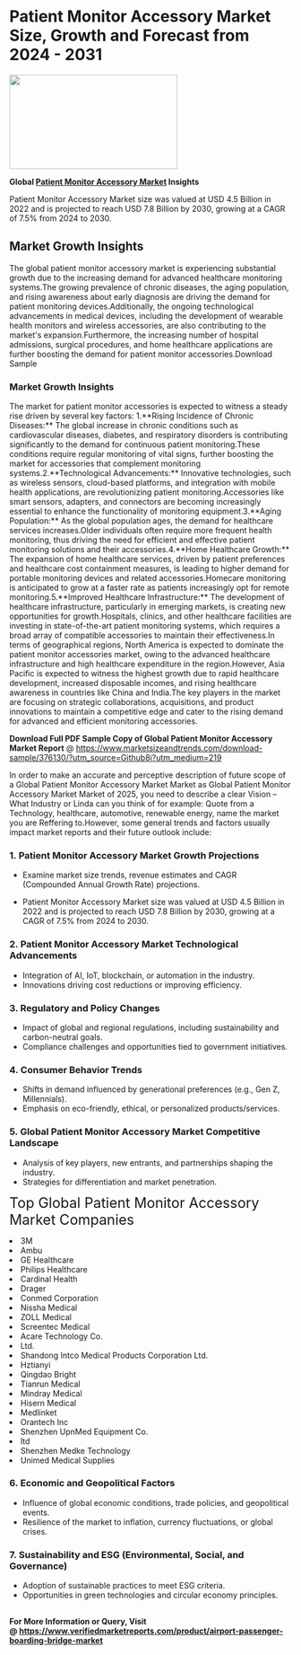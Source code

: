 <H1>Patient Monitor Accessory Market Size, Growth and Forecast from 2024 - 2031</H1><img class="aligncenter size-medium wp-image-584254" src="https://thirdeyenews.in/wp-content/uploads/2024/09/Global-Market-Research-300x168.jpeg" alt="" width="300" height="168" /><p><strong>Global&nbsp;<a href="https://www.marketsizeandtrends.com/download-sample/376130/?utm_source=Github8j?utm_medium=219">Patient Monitor Accessory Market</a> Insights</strong></p><p>Patient Monitor Accessory Market size was valued at USD 4.5 Billion in 2022 and is projected to reach USD 7.8 Billion by 2030, growing at a CAGR of 7.5% from 2024 to 2030.</p><p><h2>Market Growth Insights</h2> The global patient monitor accessory market is experiencing substantial growth due to the increasing demand for advanced healthcare monitoring systems.The growing prevalence of chronic diseases, the aging population, and rising awareness about early diagnosis are driving the demand for patient monitoring devices.Additionally, the ongoing technological advancements in medical devices, including the development of wearable health monitors and wireless accessories, are also contributing to the market's expansion.Furthermore, the increasing number of hospital admissions, surgical procedures, and home healthcare applications are further boosting the demand for patient monitor accessories.Download Sample <h3>Market Growth Insights</h3> The market for patient monitor accessories is expected to witness a steady rise driven by several key factors: 1.**Rising Incidence of Chronic Diseases:** The global increase in chronic conditions such as cardiovascular diseases, diabetes, and respiratory disorders is contributing significantly to the demand for continuous patient monitoring.These conditions require regular monitoring of vital signs, further boosting the market for accessories that complement monitoring systems.2.**Technological Advancements:** Innovative technologies, such as wireless sensors, cloud-based platforms, and integration with mobile health applications, are revolutionizing patient monitoring.Accessories like smart sensors, adapters, and connectors are becoming increasingly essential to enhance the functionality of monitoring equipment.3.**Aging Population:** As the global population ages, the demand for healthcare services increases.Older individuals often require more frequent health monitoring, thus driving the need for efficient and effective patient monitoring solutions and their accessories.4.**Home Healthcare Growth:** The expansion of home healthcare services, driven by patient preferences and healthcare cost containment measures, is leading to higher demand for portable monitoring devices and related accessories.Homecare monitoring is anticipated to grow at a faster rate as patients increasingly opt for remote monitoring.5.**Improved Healthcare Infrastructure:** The development of healthcare infrastructure, particularly in emerging markets, is creating new opportunities for growth.Hospitals, clinics, and other healthcare facilities are investing in state-of-the-art patient monitoring systems, which requires a broad array of compatible accessories to maintain their effectiveness.In terms of geographical regions, North America is expected to dominate the patient monitor accessories market, owing to the advanced healthcare infrastructure and high healthcare expenditure in the region.However, Asia Pacific is expected to witness the highest growth due to rapid healthcare development, increased disposable incomes, and rising healthcare awareness in countries like China and India.The key players in the market are focusing on strategic collaborations, acquisitions, and product innovations to maintain a competitive edge and cater to the rising demand for advanced and efficient monitoring accessories.</p><p><span class=""><strong>Download Full PDF Sample Copy of Global Patient Monitor Accessory Market Report</strong> @ <a href="https://www.marketsizeandtrends.com/download-sample/376130/?utm_source=Github8j?utm_medium=219" target="_blank">https://www.marketsizeandtrends.com/download-sample/376130/?utm_source=Github8j?utm_medium=219</a></span></p><p>In order to make an accurate and perceptive description of future scope of a Global&nbsp;Patient Monitor Accessory Market Market as Global&nbsp;Patient Monitor Accessory Market Market of 2025, you need to describe a clear Vision &ndash; What Industry or Linda can you think of for example: Quote from a Technology, healthcare, automotive, renewable energy, name the market you are Reffering to.However, some general trends and factors usually impact market reports and their future outlook include:</p><h3>1.&nbsp;<strong>Patient Monitor Accessory Market Growth Projections</strong></h3><ul><li>Examine market size trends, revenue estimates and CAGR (Compounded Annual Growth Rate) projections.</li><li><p>Patient Monitor Accessory Market size was valued at USD 4.5 Billion in 2022 and is projected to reach USD 7.8 Billion by 2030, growing at a CAGR of 7.5% from 2024 to 2030.</p></li></ul><h3>2.&nbsp;<strong>Patient Monitor Accessory Market Technological Advancements</strong></h3><ul><li>Integration of AI, IoT, blockchain, or automation in the industry.</li><li>Innovations driving cost reductions or improving efficiency.</li></ul><h3>3.&nbsp;<strong>Regulatory and Policy Changes</strong></h3><ul><li>Impact of global and regional regulations, including sustainability and carbon-neutral goals.</li><li>Compliance challenges and opportunities tied to government initiatives.</li></ul><h3>4.&nbsp;<strong>Consumer Behavior Trends</strong></h3><ul><li>Shifts in demand influenced by generational preferences (e.g., Gen Z, Millennials).</li><li>Emphasis on eco-friendly, ethical, or personalized products/services.</li></ul><h3>5.&nbsp;<strong>Global Patient Monitor Accessory Market Competitive Landscape</strong></h3><ul><li>Analysis of key players, new entrants, and partnerships shaping the industry.</li><li>Strategies for differentiation and market penetration.</li></ul><p data-pm-slice="1 1 []"><span style="color: inherit; font-family: inherit; font-size: 25px;">Top Global Patient Monitor Accessory Market Companies</span></p><div class="" data-test-id=""><p><li>3M</li><li> Ambu</li><li> GE Healthcare</li><li> Philips Healthcare</li><li> Cardinal Health</li><li> Drager</li><li> Conmed Corporation</li><li> Nissha Medical</li><li> ZOLL Medical</li><li> Screentec Medical</li><li> Acare Technology Co.</li><li> Ltd.</li><li> Shandong Intco Medical Products Corporation Ltd.</li><li> Hztianyi</li><li> Qingdao Bright</li><li> Tianrun Medical</li><li> Mindray Medical</li><li> Hisern Medical</li><li> Medlinket</li><li> Orantech Inc</li><li> Shenzhen UpnMed Equipment Co.</li><li>ltd</li><li> Shenzhen Medke Technology</li><li> Unimed Medical Supplies</li></p></div><h3>6.&nbsp;<strong>Economic and Geopolitical Factors</strong></h3><ul><li>Influence of global economic conditions, trade policies, and geopolitical events.</li><li>Resilience of the market to inflation, currency fluctuations, or global crises.</li></ul><h3>7.&nbsp;<strong>Sustainability and ESG (Environmental, Social, and Governance)</strong></h3><ul><li>Adoption of sustainable practices to meet ESG criteria.</li><li>Opportunities in green technologies and circular economy principles.</li></ul><h2><strong style="font-size: 14px;">For More Information or Query, Visit @&nbsp;</strong><a style="background-color: #ffffff; font-size: 14px;" href="https://www.marketsizeandtrends.com/report/patient-monitor-accessory-market/" target="_blank">https://www.verifiedmarketreports.com/product/airport-passenger-boarding-bridge-market</a></h2>